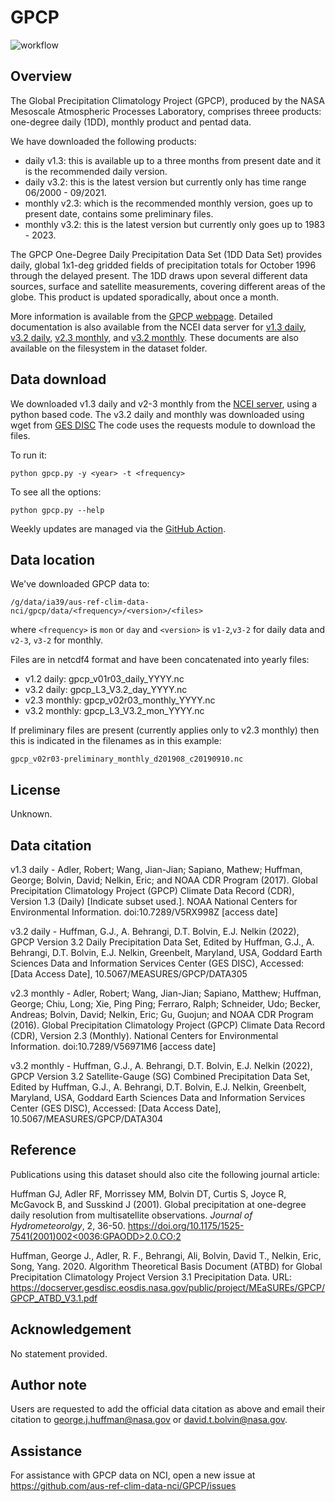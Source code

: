 # GPCP

![workflow](https://github.com/aus-ref-clim-data-nci/GPCP/actions/workflows/gpcp.yml/badge.svg)

## Overview

The Global Precipitation Climatology Project (GPCP),
produced by the NASA Mesoscale Atmospheric Processes Laboratory,
comprises threee products: one-degree daily (1DD), monthly product and pentad data.

We have downloaded the following products:
- daily v1.3: this is available up to a three months from present date and it is the recommended daily version.
- daily v3.2: this is the latest version but currently only has time range 06/2000 - 09/2021.
- monthly v2.3: which is the recommended monthly version, goes up to present date, contains some preliminary files.
- monthly v3.2: this is the latest version but currently only goes up to 1983 - 2023.

The GPCP One-Degree Daily Precipitation Data Set (1DD Data Set) provides daily,
global 1x1-deg gridded fields of precipitation totals for October 1996 through the delayed present.
The 1DD draws upon several different data sources, surface and satellite measurements, covering different areas of the globe.
This product is updated sporadically, about once a month.

More information is available from the [GPCP webpage](https://precip.gsfc.nasa.gov).
Detailed documentation is also available from the NCEI data server for
[v1.3 daily](https://www.ncei.noaa.gov/data/global-precipitation-climatology-project-gpcp-daily/doc/), [v3.2 daily](https://disc.gsfc.nasa.gov/datasets/GPCPDAY_3.2/summary?keywords=GPCPDAY),  [v2.3 monthly](https://www.ncei.noaa.gov/data/global-precipitation-climatology-project-gpcp-monthly/doc/), and [v3.2 monthly](https://disc.gsfc.nasa.gov/datasets/GPCPMON_3.2/summary?keywords=GPCPMON).
These documents are also available on the filesystem in the dataset folder.

## Data download

We downloaded v1.3 daily and v2-3 monthly from the
[NCEI server](https://www.ncei.noaa.gov/data/global-precipitation-climatology-project-gpcp-daily/access/), using a python based code. The v3.2 daily and monthly was downloaded using wget from [GES DISC](https://measures.gesdisc.eosdis.nasa.gov/data/GPCP/)
The code uses the requests module to download the files.

To run it:
```
python gpcp.py -y <year> -t <frequency>
```
To see all the options:
```
python gpcp.py --help
```

Weekly updates are managed via the [GitHub Action](https://github.com/aus-ref-clim-data-nci/GPCP/actions/workflows/gpcp.yml).


## Data location

We've downloaded GPCP data to:

```
/g/data/ia39/aus-ref-clim-data-nci/gpcp/data/<frequency>/<version>/<files>
```
where `<frequency>` is `mon` or `day` and
`<version>` is `v1-2`,`v3-2` for daily data and `v2-3`, `v3-2` for monthly.

Files are in netcdf4 format and have been concatenated into yearly files:
- v1.2 daily: gpcp_v01r03_daily_YYYY.nc
- v3.2 daily: gpcp_L3_V3.2_day_YYYY.nc
- v2.3 monthly: gpcp_v02r03_monthly_YYYY.nc
- v3.2 monthly: gpcp_L3_V3.2_mon_YYYY.nc

If preliminary files are present (currently applies only to v2.3 monthly)
then this is indicated in the filenames as in this example:
```
gpcp_v02r03-preliminary_monthly_d201908_c20190910.nc
```

## License

Unknown.

## Data citation

v1.3 daily - Adler, Robert; Wang, Jian-Jian; Sapiano, Mathew; Huffman, George; Bolvin, David; Nelkin, Eric; and NOAA CDR Program (2017). Global Precipitation Climatology Project (GPCP) Climate Data Record (CDR), Version 1.3 (Daily) [Indicate subset used.]. NOAA National Centers for Environmental Information. doi:10.7289/V5RX998Z [access date]

v3.2 daily - Huffman, G.J., A. Behrangi, D.T. Bolvin, E.J. Nelkin (2022), GPCP Version 3.2 Daily Precipitation Data Set, Edited by Huffman, G.J., A. Behrangi, D.T. Bolvin, E.J. Nelkin, Greenbelt, Maryland, USA, Goddard Earth Sciences Data and Information Services Center (GES DISC), Accessed: [Data Access Date], 10.5067/MEASURES/GPCP/DATA305

v2.3 monthly - Adler, Robert; Wang, Jian-Jian; Sapiano, Matthew; Huffman, George; Chiu, Long; Xie, Ping Ping; Ferraro, Ralph; Schneider, Udo; Becker, Andreas; Bolvin, David; Nelkin, Eric; Gu, Guojun; and NOAA CDR Program (2016). Global Precipitation Climatology Project (GPCP) Climate Data Record (CDR), Version 2.3 (Monthly). National Centers for Environmental Information. doi:10.7289/V56971M6 [access date]

v3.2 monthly - Huffman, G.J., A. Behrangi, D.T. Bolvin, E.J. Nelkin (2022), GPCP Version 3.2 Satellite-Gauge (SG) Combined Precipitation Data Set, Edited by Huffman, G.J., A. Behrangi, D.T. Bolvin, E.J. Nelkin, Greenbelt, Maryland, USA, Goddard Earth Sciences Data and Information Services Center (GES DISC), Accessed: [Data Access Date], 10.5067/MEASURES/GPCP/DATA304


## Reference

Publications using this dataset should also cite the following journal article: 

Huffman GJ, Adler RF, Morrissey MM, Bolvin DT, Curtis S, Joyce R, McGavock B, and Susskind J (2001).
Global precipitation at one-degree daily resolution from multisatellite observations.
*Journal of Hydrometeorolgy*, 2, 36-50.
[https://doi.org/10.1175/1525-7541(2001)002<0036:GPAODD>2.0.CO;2](https://doi.org/10.1175/1525-7541(2001)002<0036:GPAODD>2.0.CO;2)

Huffman, George J., Adler, R. F., Behrangi, Ali, Bolvin, David T., Nelkin, Eric, Song, Yang. 2020.  Algorithm Theoretical Basis Document (ATBD) for Global Precipitation Climatology Project Version 3.1 Precipitation Data. URL: https://docserver.gesdisc.eosdis.nasa.gov/public/project/MEaSUREs/GPCP/GPCP_ATBD_V3.1.pdf

## Acknowledgement

No statement provided.

## Author note

Users are requested to add the official data citation as above and email their citation to
george.j.huffman@nasa.gov or david.t.bolvin@nasa.gov.

## Assistance

For assistance with GPCP data on NCI, open a new issue at https://github.com/aus-ref-clim-data-nci/GPCP/issues
